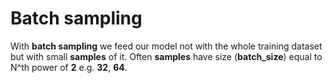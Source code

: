 # Batch sampling

With **batch sampling** we feed our model not with the whole training dataset but with small **samples** of it.
Often **samples** have size (**batch_size**) equal to N^th power of **2** e.g. **32**, **64**.
